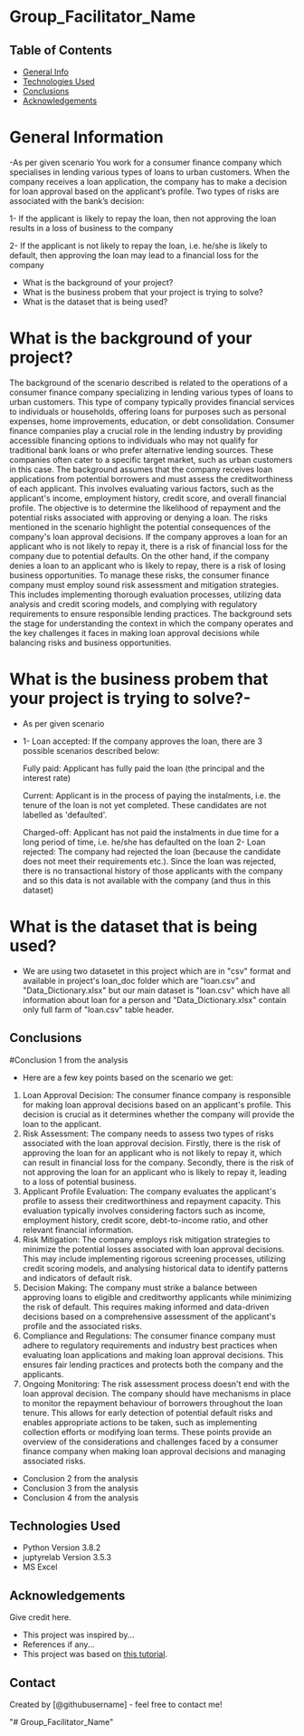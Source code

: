# Group_Facilitator_Name
## Table of Contents
* [General Info](#general-information)
* [Technologies Used](#technologies-used)
* [Conclusions](#conclusions)
* [Acknowledgements](#acknowledgements)

 # General Information
-As per given scenario 
You work for a consumer finance company which specialises in lending various types of loans to urban customers. When the company receives a loan application, the company has to make a decision for loan approval based on the applicant’s profile. Two types of risks are associated with the bank’s decision:

   1- If the applicant is likely to repay the loan, then not approving the loan results in a loss of business to the company

   2- If the applicant is not likely to repay the loan, i.e. he/she is likely to default, then approving the loan may lead to a financial loss for the company
- What is the background of your project?
- What is the business probem that your project is trying to solve?
- What is the dataset that is being used?

# What is the background of your project?
The background of the scenario described is related to the operations of a consumer finance company specializing in lending various types of loans to urban customers. This type of company typically provides financial services to individuals or households, offering loans for purposes such as personal expenses, home improvements, education, or debt consolidation.
Consumer finance companies play a crucial role in the lending industry by providing accessible financing options to individuals who may not qualify for traditional bank loans or who prefer alternative lending sources. These companies often cater to a specific target market, such as urban customers in this case.
The background assumes that the company receives loan applications from potential borrowers and must assess the creditworthiness of each applicant. This involves evaluating various factors, such as the applicant's income, employment history, credit score, and overall financial profile. The objective is to determine the likelihood of repayment and the potential risks associated with approving or denying a loan.
The risks mentioned in the scenario highlight the potential consequences of the company's loan approval decisions. If the company approves a loan for an applicant who is not likely to repay it, there is a risk of financial loss for the company due to potential defaults. On the other hand, if the company denies a loan to an applicant who is likely to repay, there is a risk of losing business opportunities.
To manage these risks, the consumer finance company must employ sound risk assessment and mitigation strategies. This includes implementing thorough evaluation processes, utilizing data analysis and credit scoring models, and complying with regulatory requirements to ensure responsible lending practices.
The background sets the stage for understanding the context in which the company operates and the key challenges it faces in making loan approval decisions while balancing risks and business opportunities.

# What is the business probem that your project is trying to solve?-
- As per given scenario
-    1- Loan accepted: If the company approves the loan, there are 3 possible scenarios described below:

        Fully paid: Applicant has fully paid the loan (the principal and the interest rate)

        Current: Applicant is in the process of paying the instalments, i.e. the tenure of the loan is not yet completed. These candidates are not labelled as 'defaulted'.

        Charged-off: Applicant has not paid the instalments in due time for a long period of time, i.e. he/she has defaulted on the loan 
  2- Loan rejected: The company had rejected the loan (because the candidate does not meet their requirements etc.). Since the loan was rejected, there is no transactional history of those applicants with the company and so this data is not available with the company (and thus in this dataset)

# What is the dataset that is being used?
- We are using two datasetet in this project which are in "csv" format and available in project's loan_doc folder which are "loan.csv" and "Data_Dictionary.xlsx" but our main dataset is "loan.csv" which have all information about loan for a person and "Data_Dictionary.xlsx" contain only full farm of "loan.csv" table header.



<!-- You can include any other section that is pertinent to your problem -->



<!-- You don't have to answer all the questions - just the ones relevant to your project. -->

## Conclusions
#Conclusion 1 from the analysis
- Here are a few key points based on the scenario we get:
1.	Loan Approval Decision: The consumer finance company is responsible for making loan approval decisions based on an applicant's profile. This decision is crucial as it determines whether the company will provide the loan to the applicant.
2.	Risk Assessment: The company needs to assess two types of risks associated with the loan approval decision. Firstly, there is the risk of approving the loan for an applicant who is not likely to repay it, which can result in financial loss for the company. Secondly, there is the risk of not approving the loan for an applicant who is likely to repay it, leading to a loss of potential business.
3.	Applicant Profile Evaluation: The company evaluates the applicant's profile to assess their creditworthiness and repayment capacity. This evaluation typically involves considering factors such as income, employment history, credit score, debt-to-income ratio, and other relevant financial information.
4.	Risk Mitigation: The company employs risk mitigation strategies to minimize the potential losses associated with loan approval decisions. This may include implementing rigorous screening processes, utilizing credit scoring models, and analysing historical data to identify patterns and indicators of default risk.
5.	Decision Making: The company must strike a balance between approving loans to eligible and creditworthy applicants while minimizing the risk of default. This requires making informed and data-driven decisions based on a comprehensive assessment of the applicant's profile and the associated risks.
6.	Compliance and Regulations: The consumer finance company must adhere to regulatory requirements and industry best practices when evaluating loan applications and making loan approval decisions. This ensures fair lending practices and protects both the company and the applicants.
7.	Ongoing Monitoring: The risk assessment process doesn't end with the loan approval decision. The company should have mechanisms in place to monitor the repayment behaviour of borrowers throughout the loan tenure. This allows for early detection of potential default risks and enables appropriate actions to be taken, such as implementing collection efforts or modifying loan terms.
These points provide an overview of the considerations and challenges faced by a consumer finance company when making loan approval decisions and managing associated risks.

- Conclusion 2 from the analysis
- Conclusion 3 from the analysis
- Conclusion 4 from the analysis

<!-- You don't have to answer all the questions - just the ones relevant to your project. -->


## Technologies Used
- Python Version 3.8.2
- juptyrelab Version 3.5.3
- MS Excel

<!-- As the libraries versions keep on changing, it is recommended to mention the version of library used in this project -->

## Acknowledgements
Give credit here.
- This project was inspired by...
- References if any...
- This project was based on [this tutorial](https://www.kaggle.com/datasets/zaurbegiev/my-dataset).


## Contact
Created by [@githubusername] - feel free to contact me!


<!-- Optional -->
<!-- ## License -->
<!-- This project is open source and available under the [... License](). -->

<!-- You don't have to include all sections - just the one's relevant to your project -->
"# Group_Facilitator_Name" 

